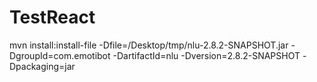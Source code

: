# TestReact


mvn install:install-file -Dfile=/Desktop/tmp/nlu-2.8.2-SNAPSHOT.jar -DgroupId=com.emotibot -DartifactId=nlu -Dversion=2.8.2-SNAPSHOT -Dpackaging=jar
